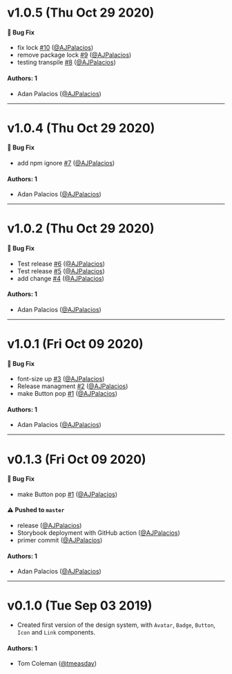 # v1.0.5 (Thu Oct 29 2020)

#### 🐛 Bug Fix

- fix lock [#10](https://github.com/AJPalacios/learnstorybook-design-system/pull/10) ([@AJPalacios](https://github.com/AJPalacios))
- remove package lock [#9](https://github.com/AJPalacios/learnstorybook-design-system/pull/9) ([@AJPalacios](https://github.com/AJPalacios))
- testing transpile [#8](https://github.com/AJPalacios/learnstorybook-design-system/pull/8) ([@AJPalacios](https://github.com/AJPalacios))

#### Authors: 1

- Adan Palacios  ([@AJPalacios](https://github.com/AJPalacios))

---

# v1.0.4 (Thu Oct 29 2020)

#### 🐛 Bug Fix

- add npm ignore [#7](https://github.com/AJPalacios/learnstorybook-design-system/pull/7) ([@AJPalacios](https://github.com/AJPalacios))

#### Authors: 1

- Adan Palacios  ([@AJPalacios](https://github.com/AJPalacios))

---

# v1.0.2 (Thu Oct 29 2020)

#### 🐛 Bug Fix

- Test release [#6](https://github.com/AJPalacios/learnstorybook-design-system/pull/6) ([@AJPalacios](https://github.com/AJPalacios))
- Test release [#5](https://github.com/AJPalacios/learnstorybook-design-system/pull/5) ([@AJPalacios](https://github.com/AJPalacios))
- add change [#4](https://github.com/AJPalacios/learnstorybook-design-system/pull/4) ([@AJPalacios](https://github.com/AJPalacios))

#### Authors: 1

- Adan Palacios  ([@AJPalacios](https://github.com/AJPalacios))

---

# v1.0.1 (Fri Oct 09 2020)

#### 🐛 Bug Fix

- font-size up [#3](https://github.com/AJPalacios/learnstorybook-design-system/pull/3) ([@AJPalacios](https://github.com/AJPalacios))
- Release managment [#2](https://github.com/AJPalacios/learnstorybook-design-system/pull/2) ([@AJPalacios](https://github.com/AJPalacios))
- make Button pop [#1](https://github.com/AJPalacios/learnstorybook-design-system/pull/1) ([@AJPalacios](https://github.com/AJPalacios))

#### Authors: 1

- Adan Palacios  ([@AJPalacios](https://github.com/AJPalacios))

---

# v0.1.3 (Fri Oct 09 2020)

#### 🐛 Bug Fix

- make Button pop [#1](https://github.com/AJPalacios/learnstorybook-design-system/pull/1) ([@AJPalacios](https://github.com/AJPalacios))

#### ⚠️ Pushed to `master`

- release ([@AJPalacios](https://github.com/AJPalacios))
- Storybook deployment with GitHub action ([@AJPalacios](https://github.com/AJPalacios))
- primer commit ([@AJPalacios](https://github.com/AJPalacios))

#### Authors: 1

- Adan Palacios  ([@AJPalacios](https://github.com/AJPalacios))

---

# v0.1.0 (Tue Sep 03 2019)

- Created first version of the design system, with `Avatar`, `Badge`, `Button`, `Icon` and `Link` components.

#### Authors: 1

- Tom Coleman ([@tmeasday](https://github.com/tmeasday))